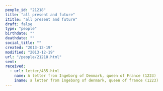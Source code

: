```yaml
---
people_id: "21218"
title: "all present and future"
ititle: "all present and future"
draft: false
type: "people"
birthdate: ""
deathdate: ""
social_title: ""
created: "2013-12-19"
modified: "2013-12-19"
url: "/people/21218.html"
sent:
received:
  - url: letter/435.html
    name: A letter from Ingeborg of Denmark, queen of France (1223)
    iname: a letter from ingeborg of denmark, queen of france (1223)
---
```

